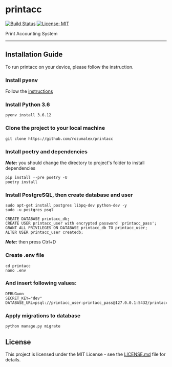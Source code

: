 # printacc 
[![Build Status](https://travis-ci.org/rozumalex/printacc.svg?branch=master)](https://travis-ci.org/github/rozumalex/printacc)
[![License: MIT](https://img.shields.io/badge/License-MIT-blue.svg)](https://github.com/rozumalex/printacc/blob/master/LICENSE)

Print Accounting System

---

## Installation Guide
To run printacc on your device, please follow the instruction.

### Install pyenv
Follow the [instructions](https://github.com/pyenv/pyenv#installation)

### Install Python 3.6
```
pyenv install 3.6.12
```

### Clone the project to your local machine
```
git clone https://github.com/rozumalex/printacc
```

### Install poetry and dependencies
***Note:*** you should change the directory to project's folder to install dependencies

```
pip install --pre poetry -U
poetry install
```

### Install PostgreSQL, then create database and user
```
sudo apt-get install postgres libpq-dev python-dev -y
sudo -u postgres psql

CREATE DATABASE printacc_db;
CREATE USER printacc_user with encrypted password 'printacc_pass';
GRANT ALL PRIVILEGES ON DATABASE printacc_db TO printacc_user;
ALTER USER printacc_user createdb;
```
***Note:*** then press Ctrl+D

### Create .env file
```
cd printacc
nano .env
```
### And insert following values:
```
DEBUG=on
SECRET_KEY="dev"
DATABASE_URL=psql://printacc_user:printacc_pass@127.0.0.1:5432/printacc_db
```

### Apply migrations to database
```
python manage.py migrate
```

## License

This project is licensed under the MIT License - see the [LICENSE.md](https://github.com/rozumalex/printacc/blob/master/LICENSE) file for details.

